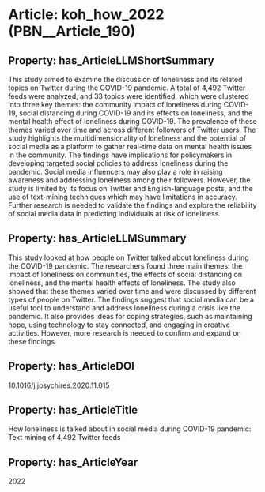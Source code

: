 # Article: __koh_how_2022__ (PBN__Article_190)

## Property: has_ArticleLLMShortSummary

This study aimed to examine the discussion of loneliness and its related topics on Twitter during the COVID-19 pandemic. A total of 4,492 Twitter feeds were analyzed, and 33 topics were identified, which were clustered into three key themes: the community impact of loneliness during COVID-19, social distancing during COVID-19 and its effects on loneliness, and the mental health effect of loneliness during COVID-19. The prevalence of these themes varied over time and across different followers of Twitter users. The study highlights the multidimensionality of loneliness and the potential of social media as a platform to gather real-time data on mental health issues in the community. The findings have implications for policymakers in developing targeted social policies to address loneliness during the pandemic. Social media influencers may also play a role in raising awareness and addressing loneliness among their followers. However, the study is limited by its focus on Twitter and English-language posts, and the use of text-mining techniques which may have limitations in accuracy. Further research is needed to validate the findings and explore the reliability of social media data in predicting individuals at risk of loneliness.

## Property: has_ArticleLLMSummary

This study looked at how people on Twitter talked about loneliness during the COVID-19 pandemic. The researchers found three main themes: the impact of loneliness on communities, the effects of social distancing on loneliness, and the mental health effects of loneliness. The study also showed that these themes varied over time and were discussed by different types of people on Twitter. The findings suggest that social media can be a useful tool to understand and address loneliness during a crisis like the pandemic. It also provides ideas for coping strategies, such as maintaining hope, using technology to stay connected, and engaging in creative activities. However, more research is needed to confirm and expand on these findings.

## Property: has_ArticleDOI

10.1016/j.jpsychires.2020.11.015

## Property: has_ArticleTitle

How loneliness is talked about in social media during COVID-19 pandemic: Text mining of 4,492 Twitter feeds

## Property: has_ArticleYear

2022

